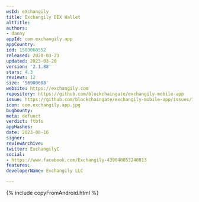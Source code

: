 ```yaml
---
wsId: eXchangily
title: Exchangily DEX Wallet
altTitle: 
authors:
- danny
appId: com.exchangily.app
appCountry: 
idd: 1503068552
released: 2020-03-23
updated: 2023-03-20
version: '2.1.88'
stars: 4.3
reviews: 12
size: '56900608'
website: https://exchangily.com
repository: https://github.com/blockchaingate/exchangily-mobile-app
issue: https://github.com/blockchaingate/exchangily-mobile-app/issues/1
icon: com.exchangily.app.jpg
bugbounty: 
meta: defunct
verdict: ftbfs
appHashes: 
date: 2023-08-16
signer: 
reviewArchive: 
twitter: ExchangilyC
social:
- https://www.facebook.com/Exchangily-439040053240813
features: 
developerName: Exchangily LLC

---
```


{% include copyFromAndroid.html %}

